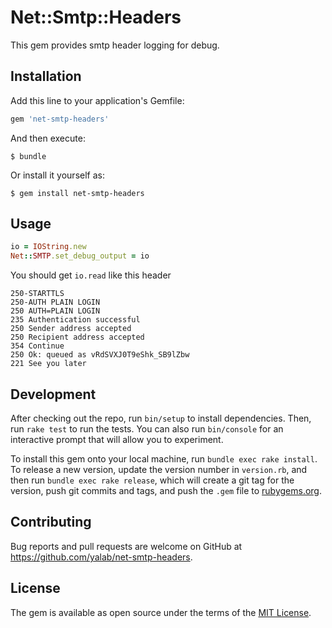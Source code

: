 # Net::Smtp::Headers

This gem provides smtp header logging for debug.

## Installation

Add this line to your application's Gemfile:

```ruby
gem 'net-smtp-headers'
```

And then execute:

    $ bundle

Or install it yourself as:

    $ gem install net-smtp-headers

## Usage


```ruby
io = IOString.new
Net::SMTP.set_debug_output = io
```

You should get `io.read` like this header

```
250-STARTTLS
250-AUTH PLAIN LOGIN
250 AUTH=PLAIN LOGIN
235 Authentication successful
250 Sender address accepted
250 Recipient address accepted
354 Continue
250 Ok: queued as vRdSVXJ0T9eShk_SB9lZbw
221 See you later
```

## Development

After checking out the repo, run `bin/setup` to install dependencies. Then, run `rake test` to run the tests. You can also run `bin/console` for an interactive prompt that will allow you to experiment.

To install this gem onto your local machine, run `bundle exec rake install`. To release a new version, update the version number in `version.rb`, and then run `bundle exec rake release`, which will create a git tag for the version, push git commits and tags, and push the `.gem` file to [rubygems.org](https://rubygems.org).

## Contributing

Bug reports and pull requests are welcome on GitHub at https://github.com/yalab/net-smtp-headers.

## License

The gem is available as open source under the terms of the [MIT License](https://opensource.org/licenses/MIT).
